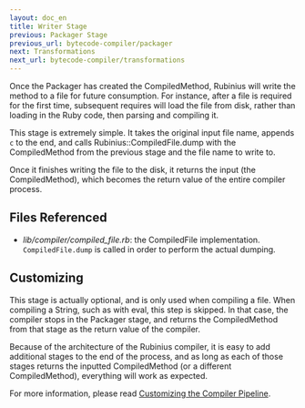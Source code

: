 ```yaml
---
layout: doc_en
title: Writer Stage
previous: Packager Stage
previous_url: bytecode-compiler/packager
next: Transformations
next_url: bytecode-compiler/transformations
---
```


Once the Packager has created the CompiledMethod, Rubinius will write
the method to a file for future consumption. For instance, after a file
is required for the first time, subsequent requires will load the file
from disk, rather than loading in the Ruby code, then parsing and
compiling it.

This stage is extremely simple. It takes the original input file name,
appends `c` to the end, and calls Rubinius::CompiledFile.dump with the
CompiledMethod from the previous stage and the file name to write to.

Once it finishes writing the file to the disk, it returns the input (the
CompiledMethod), which becomes the return value of the entire compiler
process.

## Files Referenced

* *lib/compiler/compiled_file.rb*: the CompiledFile implementation.
  `CompiledFile.dump` is called in order to perform the actual dumping.

## Customizing

This stage is actually optional, and is only used when compiling a file.
When compiling a String, such as with eval, this step is skipped. In
that case, the compiler stops in the Packager stage, and returns the
CompiledMethod from that stage as the return value of the compiler.

Because of the architecture of the Rubinius compiler, it is easy to add
additional stages to the end of the process, and as long as each of
those stages returns the inputted CompiledMethod (or a different
CompiledMethod), everything will work as expected.

For more information, please read [Customizing the Compiler
Pipeline](/bytecode-compiler/cutomization/).
